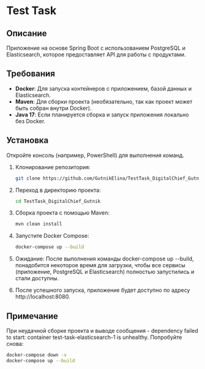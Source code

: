 # Test Task

## Описание
Приложение на основе Spring Boot с использованием PostgreSQL и Elasticsearch, которое предоставляет API для работы с продуктами.

## Требования

- **Docker**: Для запуска контейнеров с приложением, базой данных и Elasticsearch.
- **Maven**: Для сборки проекта (необязательно, так как проект может быть собран внутри Docker).
- **Java 17**: Если планируется сборка и запуск приложения локально без Docker.

## Установка

Откройте консоль (например, PowerShell) для выполнения команд.
1. Клонирование репозитория:
   ```bash
   git clone https://github.com/GutnikElina/TestTask_DigitalChief_Gutnik

2. Переход в директорию проекта:
   ```bash
   cd TestTask_DigitalChief_Gutnik
   
3. Сборка проекта с помощью Maven:
   ```bash
   mvn clean install

4. Запустите Docker Compose:
   ```bash
   docker-compose up --build

5. Ожидание: После выполнения команды docker-compose up --build, понадобится некоторое время для загрузки, чтобы все сервисы (приложение, PostgreSQL и Elasticsearch) полностью запустились и стали доступны.

6. После успешного запуска, приложение будет доступно по адресу http://localhost:8080.

## Примечание
При неудачной сборке проекта и выводе сообщения - 
dependency failed to start: container test-task-elasticsearch-1 is unhealthy. Попробуйте снова:
   ```bash
   docker-compose down -v
   docker-compose up --build

